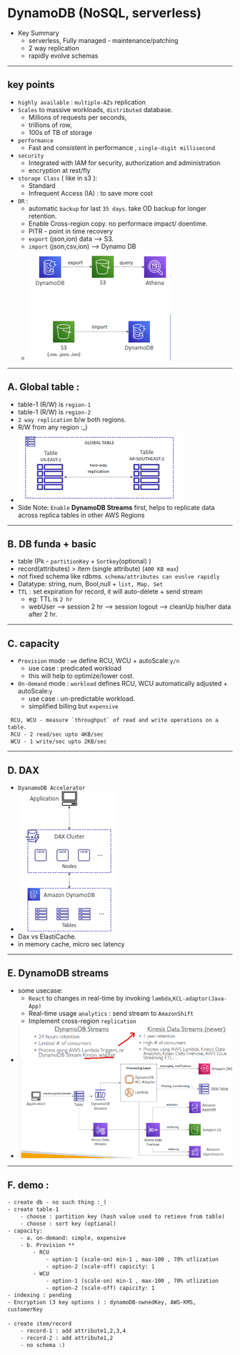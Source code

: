 # DynamoDB (NoSQL, serverless)

- Key Summary
  - serverless, Fully managed - maintenance/patching
  - 2 way replication
  - rapidly evolve schemas

---
## key points
- `highly available` : `multiple-AZs` replication
- `Scales` to massive workloads, `distributed` database.
  - Millions of requests per seconds, 
  - trillions of row, 
  - 100s of TB of storage
- `performance` 
  - Fast and consistent in performance , `single-digit millisecond`
- `security` 
  - Integrated with IAM for security, authorization and administration
  - encryption at rest/fly
- `storage Class` ( like in s3 ): 
  - Standard
  - Infrequent Access (IA) : to save more cost
- `DR` : 
  - automatic `backup` for last `35 days`. take OD backup for longer retention.
  - Enable Cross-region copy. no performace impact/ doentime.
  - PITR - point in time recovery
  - `export` (json,ion) data --> S3.
  - `import` (json,csv,ion) --> Dynamo DB
  - ![img_4.png](../99_img/moreSrv/dynamo/img_4.png)

---  
## A. Global table :
  - table-1 (R/W) is `region-1`
  - table-1 (R/W) is `region-2`
  - `2 way replication` b/w both regions.
  - R/W from any region :_)
  - ![img_3.png](../99_img/moreSrv/dynamo/img_3.png)
  - Side Note: `Enable` **DynamoDB Streams** first,  helps to replicate data across replica tables in other AWS Regions
---
## B. DB funda + basic
  - table (Pk - `partitionKey` + `Sortkey`(optional) )
  - record(attributes) > item (single attribute) (`400 KB max`)
  - not fixed schema like rdbms. `schema/attributes can evolve rapidly`
  - Datatype: string, num, Bool,null + `list, Map, Set`
  - `TTL` : set expiration for record, it will auto-delete + send stream
    - eg: TTL is `2 hr`
    - webUser --> session 2 hr --> session logout --> cleanUp his/her data after 2 hr.
---
## C. capacity
  - `Provision` mode : `we` define RCU, WCU + autoScale:`y/n`
    - use case : predicated workload
    - this will help to optimize/lower cost.
  - `On-demand` mode : `workload` defines RCU, WCU automatically adjusted + autoScale:`y`
    - use case : un-predictable workload.
    - simplified billing but `expensive`
  ```
   RCU, WCU - measure `throughput` of read and write operations on a table.
   RCU - 2 read/sec upto 4KB/sec
   WCU - 1 write/sec upto 2KB/sec
  ```
---
## D. DAX
- `DyanamoDB Accelerator`
- ![img.png](../99_img/moreSrv/dynamo/img.png)
- Dax vs ElastiCache.
- in memory cache, micro sec latency

---
## E. DynamoDB streams
- some usecase:
    - `React` to changes in real-time by invoking `lambda`,` KCL-adaptor(Java-App) `
    - Real-time usage `analytics` : send stream to `AmazonShift`
    - Implement cross-region `replication`
- ![img_1.png](../99_img/moreSrv/dynamo/img_1.png)
- ![img_2.png](../99_img/moreSrv/dynamo/img_2.png)

---
## F. demo :
```
- create db - no such thing :_)
- create table-1
    - choose : partition key (hash value used to retieve from table)
    - choose : sort key (optianal)
- capacity:
    - a. on-demand: simple, expensive 
    - b. Provision ** 
        - RCU
            - option-1 (scale-on) min-1 , max-100 , 70% utlization
            - option-2 (scale-off) capicity: 1
        - WCU
            - option-1 (scale-on) min-1 , max-100 , 70% utlization
            - option-2 (scale-off) capicity: 1
- indexing : pending
- Encryption (3 key options ) : dynamoDB-ownedKey, AWS-KMS, customerKey

- create item/record
    - record-1 : add attribute1,2,3,4    
    - record-2 : add attribute1,2
    - no schema :)    
```

